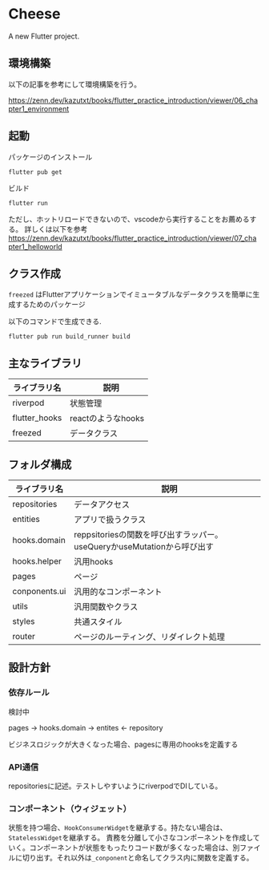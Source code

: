 # Cheese

A new Flutter project.

## 環境構築

以下の記事を参考にして環境構築を行う。

https://zenn.dev/kazutxt/books/flutter_practice_introduction/viewer/06_chapter1_environment

## 起動

パッケージのインストール
```
flutter pub get
```

ビルド

```
flutter run
```
ただし、ホットリロードできないので、vscodeから実行することをお薦めるする。
詳しくは以下を参考
https://zenn.dev/kazutxt/books/flutter_practice_introduction/viewer/07_chapter1_helloworld

## クラス作成

`freezed` はFlutterアプリケーションでイミュータブルなデータクラスを簡単に生成するためのパッケージ

以下のコマンドで生成できる.


```
flutter pub run build_runner build
```
## 主なライブラリ
| ライブラリ名      |　説明 |
| ----------- | ----------- |
| riverpod      | 状態管理  |
| flutter_hooks      | reactのようなhooks  |
| freezed   | データクラス  |


## フォルダ構成

| ライブラリ名      |　説明 |
| ----------- | ----------- |
| repositories      | データアクセス      |
| entities      | アプリで扱うクラス      |
| hooks.domain   | reppsitoriesの関数を呼び出すラッパー。　useQueryかuseMutationから呼び出す |
| hooks.helper   | 汎用hooks      |
| pages   |ページ     |
| conponents.ui   | 汎用的なコンポーネント      |
| utils  | 汎用関数やクラス      |
| styles  | 共通スタイル      |
| router  | ページのルーティング、リダイレクト処理      |

## 設計方針
### 依存ルール
検討中

pages -> hooks.domain -> entites <- repository    

ビジネスロジックが大きくなった場合、pagesに専用のhooksを定義する


### API通信
repositoriesに記述。テストしやすいようにriverpodでDIしている。

### コンポーネント（ウィジェット）
状態を持つ場合、`HookConsumerWidget`を継承する。持たない場合は、`StatelessWidget`を継承する。
責務を分離して小さなコンポーネントを作成していく。コンポーネントが状態をもったりコード数が多くなった場合は、別ファイルに切り出す。それ以外は`_conponent`と命名してクラス内に関数を定義する。

